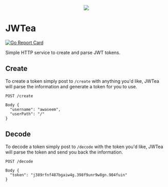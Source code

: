 <p align="center">
  <img src="http://i.imgur.com/3uwThuK.png)">
</p>

# JWTea

[![Go Report Card](https://goreportcard.com/badge/github.com/awaseem/jwtea)](https://goreportcard.com/report/github.com/awaseem/jwtea)

Simple HTTP service to create and parse JWT tokens.

## Create

To create a token simply post to `/create` with anything you'd like, JWTea will parse the information and generate
a token for you to use.

```
POST /create

Body {
  "username": "awaseem",
  "userPath": "/"
}
```

## Decode

To decode a token simply post to `/decode` with the token you'd like, JWTea will parse the token and send you back 
the information.

```
POST /decode

Body {
  "token": "j389rfnf487bgaiw4g.398f9unr9w8gn.904fuin"
}
```